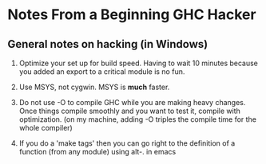 # Notes From a Beginning GHC Hacker


## General notes on hacking (in Windows)


1. Optimize your set up for build speed.  Having to wait 10 minutes because you added an export to a critical module is no fun.

  1. Use MSYS, not cygwin.  MSYS is **much** faster.
  1. Do not use -O to compile GHC while you are making heavy changes.  Once things compile smoothly and you want to test it, compile with optimization. (on my machine, adding -O triples the compile time for the whole compiler)
1. If you do a 'make tags' then you can go right to the definition of a function (from any module) using alt-. in emacs
